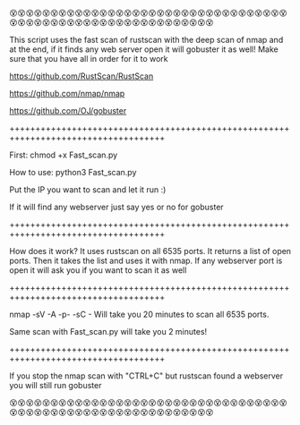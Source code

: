 😵😵😵😵😵😵😵😵😵😵😵😵😵😵😵😵😵😵😵😵😵😵😵😵😵😵😵😵😵😵😵😵😵😵😵😵😵😵😵😵😵😵😵😵😵😵😵😵😵😵😵😵😵😵😵😵😵😵😵                                                                                   

This script uses the fast scan of rustscan with the deep scan of nmap and at the end, if it finds any web server open it will gobuster it as well!
Make sure that you have all in order for it to work

https://github.com/RustScan/RustScan

https://github.com/nmap/nmap

https://github.com/OJ/gobuster

++++++++++++++++++++++++++++++++++++++++++++++++++++++++++++++++++++++++++++++++++++

First:
chmod +x Fast_scan.py

How to use:
python3 Fast_scan.py

Put the IP you want to scan and let it run :)

If it will find any webserver just say yes or no for gobuster

++++++++++++++++++++++++++++++++++++++++++++++++++++++++++++++++++++++++++++++++++++

How does it work?
It uses rustscan on all 6535 ports.
It returns a list of open ports.
Then it takes the list and uses it with nmap.
If any webserver port is open it will ask you if you want to scan it as well

++++++++++++++++++++++++++++++++++++++++++++++++++++++++++++++++++++++++++++++++++++

nmap -sV -A -p- -sC <IP> - Will take you 20 minutes to scan all 6535 ports.

Same scan with Fast_scan.py will take you 2 minutes!

++++++++++++++++++++++++++++++++++++++++++++++++++++++++++++++++++++++++++++++++++++

If you stop the nmap scan with "CTRL+C" but rustscan found a webserver you will still run gobuster

😵😵😵😵😵😵😵😵😵😵😵😵😵😵😵😵😵😵😵😵😵😵😵😵😵😵😵😵😵😵😵😵😵😵😵😵😵😵😵😵😵😵😵😵😵😵😵😵😵😵😵😵😵😵😵😵😵😵😵
